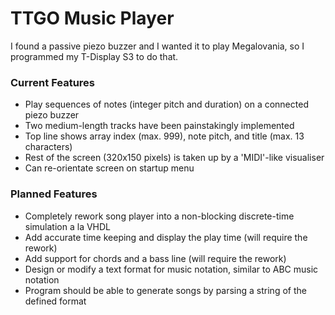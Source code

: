 # TTGO Music Player
I found a passive piezo buzzer and I wanted it to play Megalovania, so I programmed my T-Display S3 to do that.

### Current Features
- Play sequences of notes (integer pitch and duration) on a connected piezo buzzer
- Two medium-length tracks have been painstakingly implemented
- Top line shows array index (max. 999), note pitch, and title (max. 13 characters)
- Rest of the screen (320x150 pixels) is taken up by a 'MIDI'-like visualiser
- Can re-orientate screen on startup menu

### Planned Features
- Completely rework song player into a non-blocking discrete-time simulation a la VHDL
- Add accurate time keeping and display the play time (will require the rework)
- Add support for chords and a bass line (will require the rework)
- Design or modify a text format for music notation, similar to ABC music notation
- Program should be able to generate songs by parsing a string of the defined format
